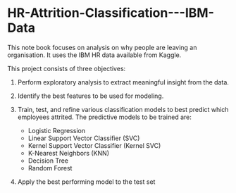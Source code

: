 # HR-Attrition-Classification---IBM-Data
This note book focuses on analysis on why people are leaving an organisation. It uses the IBM HR data available from Kaggle.

This project consists of three objectives:

1. Perform exploratory analysis to extract meaningful insight from the data.
2. Identify the best features to be used for modeling.
3. Train, test, and refine various classification models to best predict which employees attrited. The predictive models to be trained are:
      - Logistic Regression
      - Linear Support Vector Classifier (SVC)
      - Kernel Support Vector Classifier (Kernel SVC)
      - K-Nearest Neighbors (KNN)
      - Decision Tree
      - Random Forest

4. Apply the best performing model to the test set
